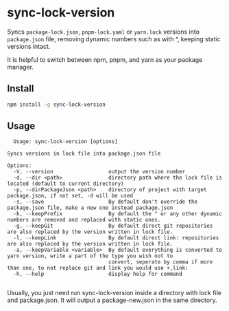 # sync-lock-version

Syncs `package-lock.json`, `pnpm-lock.yaml` or `yarn.lock` versions into `package.json` file, removing dynamic numbers such as with ^, keeping static versions intact.

It is helpful to switch between npm, pnpm, and yarn as your package manager.

## Install

```bash
npm install -g sync-lock-version
```

## Usage

```
  Usage: sync-lock-version [options]

Syncs versions in lock file into package.json file

Options:
  -V, --version                  output the version number
  -d, --dir <path>               directory path where the lock file is located (default to current directory)
  -p, --dirPackageJson <path>    directory of project with target package.json, if not set, -d will be used
  -s, --save                     By default don't override the package.json file, make a new one instead package.json
  -k, --keepPrefix               By default the ^ or any other dynamic numbers are removed and replaced with static ones.
  -g, --keepGit                  By default direct git repositories are also replaced by the version written in lock file.
  -l, --keepLink                 By default direct link: repositories are also replaced by the version written in lock file.
  -a, --keepVariable <variable>  By default everything is converted to yarn version, write a part of the type you wish not to
                                 convert, seperate by comma if more than one, to not replace git and link you would use +,link:
  -h, --help                     display help for command


```

Usually, you just need run sync-lock-version inside a directory with lock file and package.json. It will output a package-new.json in the same directory.

